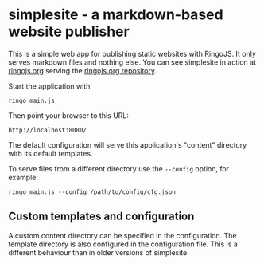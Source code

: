 # simplesite - a markdown-based website publisher

This is a simple web app for publishing static websites with RingoJS.
It only serves markdown files and nothing else.
You can see simplesite in action at [ringojs.org](http://ringojs.org) serving the [ringojs.org repository](https://github.com/ringo/ringojs.org).

Start the application with

    ringo main.js

Then point your browser to this URL:

    http://localhost:8080/

The default configuration will serve this application's "content" directory with
its default templates.

To serve files from a different directory use the `--config` option, for example:

    ringo main.js --config /path/to/config/cfg.json

## Custom templates and configuration

A custom content directory can be specified in the configuration. The template
directory is also configured in the configuration file. This is a different
behaviour than in older versions of simplesite.
